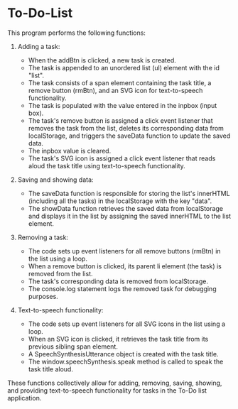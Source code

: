 # To-Do-List
This program performs the following functions:

1. Adding a task:
   - When the addBtn is clicked, a new task is created.
   - The task is appended to an unordered list (ul) element with the id "list".
   - The task consists of a span element containing the task title, a remove button (rmBtn), and an SVG icon for text-to-speech functionality.
   - The task is populated with the value entered in the inpbox (input box).
   - The task's remove button is assigned a click event listener that removes the task from the list, deletes its corresponding data from localStorage, and 
     triggers the saveData function to update the saved data.
   - The inpbox value is cleared.
   - The task's SVG icon is assigned a click event listener that reads aloud the task title using text-to-speech functionality.

2. Saving and showing data:
   - The saveData function is responsible for storing the list's innerHTML (including all the tasks) in the localStorage with the key "data".
   - The showData function retrieves the saved data from localStorage and displays it in the list by assigning the saved innerHTML to the list element.

3. Removing a task:
   - The code sets up event listeners for all remove buttons (rmBtn) in the list using a loop.
   - When a remove button is clicked, its parent li element (the task) is removed from the list.
   - The task's corresponding data is removed from localStorage.
   - The console.log statement logs the removed task for debugging purposes.

4. Text-to-speech functionality:
   - The code sets up event listeners for all SVG icons in the list using a loop.
   - When an SVG icon is clicked, it retrieves the task title from its previous sibling span element.
   - A SpeechSynthesisUtterance object is created with the task title.
   - The window.speechSynthesis.speak method is called to speak the task title aloud.

These functions collectively allow for adding, removing, saving, showing, and providing text-to-speech functionality for tasks in the To-Do list application.
